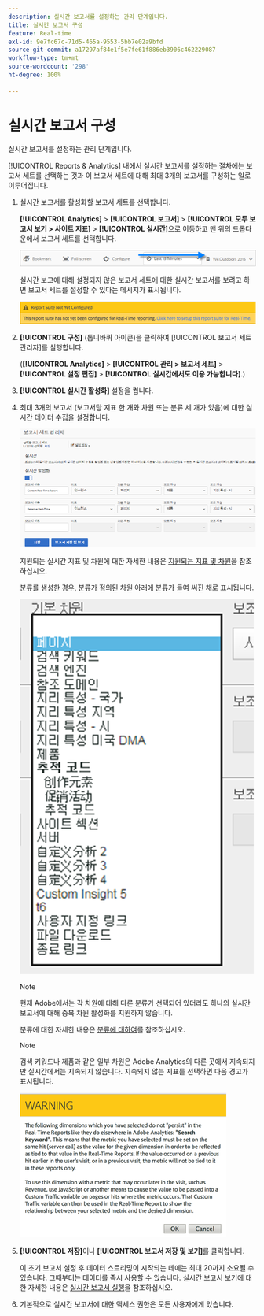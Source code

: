 ```yaml
---
description: 실시간 보고서를 설정하는 관리 단계입니다.
title: 실시간 보고서 구성
feature: Real-time
exl-id: 9e7fc67c-71d5-465a-9553-5bb7e02a9bfd
source-git-commit: a17297af84e1f5e7fe61f886eb3906c462229087
workflow-type: tm+mt
source-wordcount: '298'
ht-degree: 100%

---
```


# 실시간 보고서 구성

실시간 보고서를 설정하는 관리 단계입니다.

[!UICONTROL Reports &amp; Analytics] 내에서 실시간 보고서를 설정하는 절차에는 보고서 세트를 선택하는 것과 이 보고서 세트에 대해 최대 3개의 보고서를 구성하는 일로 이루어집니다.

1. 실시간 보고서를 활성화할 보고서 세트를 선택합니다.

   **[!UICONTROL Analytics]** > **[!UICONTROL 보고서]** > **[!UICONTROL 모두 보고서 보기 > 사이트 지표]** > **[!UICONTROL 실시간]**&#x200B;으로 이동하고 맨 위의 드롭다운에서 보고서 세트를 선택합니다.

   ![](/help/admin/admin/c-manage-report-suites/c-edit-report-suites/realtime/assets/report_suite_selector.png)

   실시간 보고에 대해 설정되지 않은 보고서 세트에 대한 실시간 보고서를 보려고 하면 보고서 세트를 설정할 수 있다는 메시지가 표시됩니다.

   ![](/help/admin/admin/c-manage-report-suites/c-edit-report-suites/realtime/assets/rep_suite_not_set_up.png)

1. **[!UICONTROL 구성]** (톱니바퀴 아이콘)을 클릭하여 [!UICONTROL 보고서 세트 관리자]를 실행합니다.

   (**[!UICONTROL Analytics]** > **[!UICONTROL 관리 > 보고서 세트]** > **[!UICONTROL 설정 편집]** > **[!UICONTROL 실시간에서도 이용 가능합니다]**.)

1. **[!UICONTROL 실시간 활성화]** 설정을 켭니다.
1. 최대 3개의 보고서 (보고서당 지표 한 개와 차원 또는 분류 세 개가 있음)에 대한 실시간 데이터 수집을 설정합니다.

   ![](assets/real_time_admin.png)

   지원되는 실시간 지표 및 차원에 대한 자세한 내용은 [지원되는 지표 및 차원](/help/admin/admin/c-manage-report-suites/c-edit-report-suites/realtime/realtime-metrics.md)을 참조하십시오.

   분류를 생성한 경우, 분류가 정의된 차원 아래에 분류가 들여 써진 채로 표시됩니다.

   ![](assets/classifications.png)

   >[!NOTE]
   >
   >현재 Adobe에서는 각 차원에 대해 다른 분류가 선택되어 있더라도 하나의 실시간 보고서에 대해 중복 차원 활성화를 지원하지 않습니다.

   분류에 대한 자세한 내용은 [분류에 대하여](/help/components/classifications/c-classifications.md)를 참조하십시오.

   >[!NOTE]
   >
   >검색 키워드나 제품과 같은 일부 차원은 Adobe Analytics의 다른 곳에서 지속되지만 실시간에서는 지속되지 않습니다. 지속되지 않는 지표를 선택하면 다음 경고가 표시됩니다.

   ![](/help/admin/admin/c-manage-report-suites/c-edit-report-suites/realtime/assets/warning_dimensions.png)

1. **[!UICONTROL 저장]**&#x200B;이나 **[!UICONTROL 보고서 저장 및 보기]**&#x200B;를 클릭합니다.

   이 초기 보고서 설정 후 데이터 스트리밍이 시작되는 데에는 최대 20까지 소요될 수 있습니다. 그때부터는 데이터를 즉시 사용할 수 있습니다. 실시간 보고서 보기에 대한 자세한 내용은 [실시간 보고서 실행](https://experienceleague.adobe.com/docs/analytics/analyze/reports-analytics/t-running-report-types.html?lang=ko-KR)을 참조하십시오.

1. 기본적으로 실시간 보고서에 대한 액세스 권한은 모든 사용자에게 있습니다.
